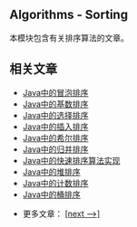 ## Algorithms - Sorting

本模块包含有关排序算法的文章。

## 相关文章

+ [Java中的冒泡排序](docs/Java中的冒泡排序.md)
+ [Java中的基数排序](docs/Java中的基数排序.md)
+ [Java中的选择排序](docs/Java中的选择排序.md)
+ [Java中的插入排序](docs/Java中的插入排序.md)
+ [Java中的希尔排序](docs/Java中的希尔排序.md)
+ [Java中的归并排序](docs/Java中的归并排序.md)
+ [Java中的快速排序算法实现](docs/Java中的快速排序算法实现.md)
+ [Java中的堆排序](docs/Java中的堆排序.md)
+ [Java中的计数排序](docs/Java中的计数排序.md)
+ [Java中的桶排序](docs/Java中的桶排序.md)

- 更多文章： [[next -->]](../algorithms-sorting-2/README.md)